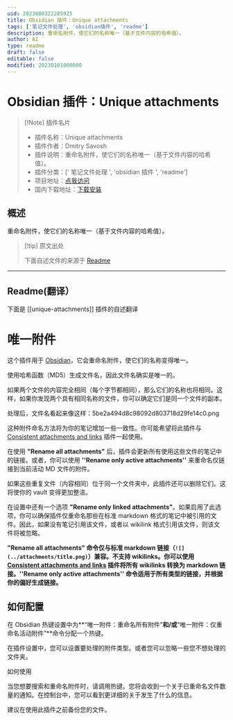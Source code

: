 ```yaml
---
uid: 2023080322285925
title: Obsidian 插件：Unique attachments
tags: ['笔记文件处理', 'obsidian插件', 'readme']
description: 重命名附件，使它们的名称唯一（基于文件内容的哈希值）。
author: AI
type: readme
draft: false
editable: false
modified: 20230101000000
---
```


# Obsidian 插件：Unique attachments

> [!Note] 插件名片
> - 插件名称：Unique attachments
> - 插件作者：Dmitry Savosh
> - 插件说明：重命名附件，使它们的名称唯一（基于文件内容的哈希值）。
> - 插件分类：[' 笔记文件处理 ', 'obsidian 插件 ', 'readme']
> - 项目地址：[点我访问](https://github.com/dy-sh/obsidian-unique-attachments)
> - 国内下载地址：[下载安装](https://pkmer.cn/products/plugin/pluginMarket/?unique-attachments)

## 概述

重命名附件，使它们的名称唯一（基于文件内容的哈希值）。

> [!tip] 原文出处
>
>下面自述文件的来源于 [Readme](https://ghproxy.net/https://raw.githubusercontent.com/dy-sh/obsidian-unique-attachments/master/README.md)
>

---

## Readme(翻译）

下面是 [[unique-attachments]] 插件的自述翻译

# 唯一附件

这个插件用于 [Obsidian](https://obsidian.md/)，它会重命名附件，使它们的名称变得唯一。

使用哈希函数（MD5）生成文件名，因此文件名确实是唯一的。

如果两个文件的内容完全相同（每个字节都相同），那么它们的名称也将相同。这样，如果你发现两个具有相同名称的文件，你可以确定它们是同一个文件的副本。

处理后，文件名看起来像这样：5be2a494d8c98092d803718d29fe14c0.png

这种附件命名方法将为你的笔记增加一些一致性。你可能希望将此插件与 [Consistent attachments and links](https://github.com/derwish-pro/obsidian-consistent-attachments-and-links) 插件一起使用。

在使用 **"Rename all attachments"** 后，插件会更新所有使用这些文件的笔记中的链接。或者，你可以使用 **''Rename only active attachments''** 来重命名仅链接到当前活动 MD 文件的附件。

如果这些重复文件（内容相同）位于同一个文件夹中，此插件还可以删除它们。这将使你的 vault 变得更加整洁。

在设置中还有一个选项 **"Rename only linked attachments"**。如果启用了此选项，你可以确保插件仅重命名那些在标准 markdown 格式的笔记中被引用的文件。因此，如果没有笔记引用该文件，或者以 wikilink 格式引用该文件，则该文件将被忽略。

**"Rename all attachments" 命令仅与标准 markdown 链接（`![](../attachments/title.png)`）兼容。不支持 wikilinks。你可以使用 [Consistent attachments and links](https://github.com/derwish-pro/obsidian-consistent-attachments-and-links) 插件将所有 wikilinks 转换为 markdown 链接。''Rename only active attachments'' 命令适用于所有类型的链接，并根据你的偏好生成链接。**

## 如何配置

在 Obsidian 热键设置中为**“唯一附件：重命名所有附件”**和/或**“唯一附件：仅重命名活动附件”**命令分配一个热键。

在插件设置中，您可以设置要处理的附件类型。或者您可以忽略一些您不想处理的文件夹。

如何使用

当您想要搜索和重命名附件时，请调用热键。您将会收到一个关于已重命名文件数量的通知。在控制台中，您可以看到更详细的关于发生了什么的信息。

建议在使用此插件之前备份您的文件。
